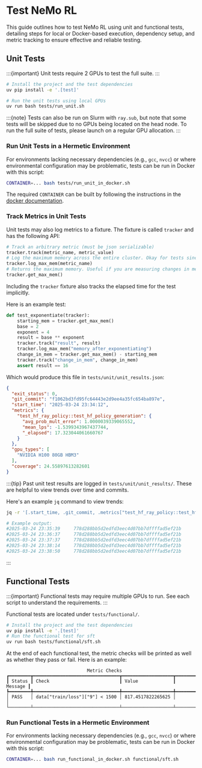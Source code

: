 # Test NeMo RL

This guide outlines how to test NeMo RL using unit and functional tests, detailing steps for local or Docker-based execution, dependency setup, and metric tracking to ensure effective and reliable testing.

## Unit Tests

:::{important}
Unit tests require 2 GPUs to test the full suite.
:::

```sh
# Install the project and the test dependencies
uv pip install -e '.[test]'

# Run the unit tests using local GPUs
uv run bash tests/run_unit.sh 
```

:::{note}
Tests can also be run on Slurm with `ray.sub`, but note that some tests will be skipped
due to no GPUs being located on the head node. To run the full suite of tests, please
launch on a regular GPU allocation.
:::

### Run Unit Tests in a Hermetic Environment

For environments lacking necessary dependencies (e.g., `gcc`, `nvcc`)
or where environmental configuration may be problematic, tests can be run
in Docker with this script:

```sh
CONTAINER=... bash tests/run_unit_in_docker.sh
```

The required `CONTAINER` can be built by following the instructions in the [docker documentation](docker.md).

### Track Metrics in Unit Tests

Unit tests may also log metrics to a fixture. The fixture is called `tracker` and has the following API:

```python
# Track an arbitrary metric (must be json serializable)
tracker.track(metric_name, metric_value)
# Log the maximum memory across the entire cluster. Okay for tests since they are run serially.
tracker.log_max_mem(metric_name)
# Returns the maximum memory. Useful if you are measuring changes in memory.
tracker.get_max_mem()
```

Including the `tracker` fixture also tracks the elapsed time for the test implicitly.

Here is an example test:

```python
def test_exponentiate(tracker):
    starting_mem = tracker.get_max_mem()
    base = 2
    exponent = 4
    result = base ** exponent
    tracker.track("result", result)
    tracker.log_max_mem("memory_after_exponentiating")
    change_in_mem = tracker.get_max_mem() - starting_mem
    tracker.track("change_in_mem", change_in_mem)
    assert result == 16
```

Which would produce this file in `tests/unit/unit_results.json`:

```json
{
  "exit_status": 0,
  "git_commit": "f1062bd3fd95fc64443e2d9ee4a35fc654ba897e",
  "start_time": "2025-03-24 23:34:12",
  "metrics": {
    "test_hf_ray_policy::test_hf_policy_generation": {
      "avg_prob_mult_error": 1.0000039339065552,
      "mean_lps": -1.5399343967437744,
      "_elapsed": 17.323044061660767
    }
  },
  "gpu_types": [
    "NVIDIA H100 80GB HBM3"
  ],
  "coverage": 24.55897613282601
}
```

:::{tip}
Past unit test results are logged in `tests/unit/unit_results/`. These are helpful to view trends over time and commits.

Here's an example `jq` command to view trends:

```sh
jq -r '[.start_time, .git_commit, .metrics["test_hf_ray_policy::test_hf_policy_generation"].avg_prob_mult_error] | @tsv' tests/unit/unit_results/*

# Example output:
#2025-03-24 23:35:39     778d288bb5d2edfd3eec4d07bb7dffffad5ef21b        1.0000039339065552
#2025-03-24 23:36:37     778d288bb5d2edfd3eec4d07bb7dffffad5ef21b        1.0000039339065552
#2025-03-24 23:37:37     778d288bb5d2edfd3eec4d07bb7dffffad5ef21b        1.0000039339065552
#2025-03-24 23:38:14     778d288bb5d2edfd3eec4d07bb7dffffad5ef21b        1.0000039339065552
#2025-03-24 23:38:50     778d288bb5d2edfd3eec4d07bb7dffffad5ef21b        1.0000039339065552
```
:::

## Functional Tests

:::{important}
Functional tests may require multiple GPUs to run. See each script to understand the requirements.
:::

Functional tests are located under `tests/functional/`.

```sh
# Install the project and the test dependencies
uv pip install -e '.[test]'
# Run the functional test for sft
uv run bash tests/functional/sft.sh
```

At the end of each functional test, the metric checks will be printed as well as
whether they pass or fail. Here is an example:

```text
                              Metric Checks
┏━━━━━━━━┳━━━━━━━━━━━━━━━━━━━━━━━━━━━━━━━━┳━━━━━━━━━━━━━━━━━━━┳━━━━━━━━━┓
┃ Status ┃ Check                          ┃ Value             ┃ Message ┃
┡━━━━━━━━╇━━━━━━━━━━━━━━━━━━━━━━━━━━━━━━━━╇━━━━━━━━━━━━━━━━━━━╇━━━━━━━━━┩
│ PASS   │ data["train/loss"]["9"] < 1500 │ 817.4517822265625 │         │
└────────┴────────────────────────────────┴───────────────────┴─────────┘
```

### Run Functional Tests in a Hermetic Environment

For environments lacking necessary dependencies (e.g., `gcc`, `nvcc`)
or where environmental configuration may be problematic, tests can be run
in Docker with this script:

```sh
CONTAINER=... bash run_functional_in_docker.sh functional/sft.sh
```
